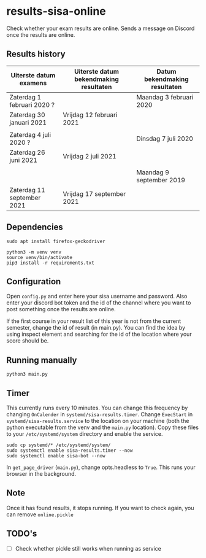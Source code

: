 # results-sisa-online
Check whether your exam results are online.
Sends a message on Discord once the results are online. 

## Results history
| Uiterste datum examens     | Uiterste datum bekendmaking resultaten | Datum bekendmaking resultaten |
|----------------------------|----------------------------------------|-------------------------------|
| Zaterdag 1 februari 2020 ? |                                        | Maandag 3 februari 2020       |
| Zaterdag 30 januari 2021   | Vrijdag 12 februari 2021               |                               |
|                            |                                        |                               |
| Zaterdag 4 juli 2020 ?     |                                        | Dinsdag 7 juli 2020           |
| Zaterdag 26 juni 2021      | Vrijdag 2 juli 2021                    |                               |
|                            |                                        |                               |
|                            |                                        | Maandag 9 september 2019      |
| Zaterdag 11 september 2021 | Vrijdag 17 september 2021              |                               |

## Dependencies
```shell
sudo apt install firefox-geckodriver

python3 -m venv venv
source venv/bin/activate
pip3 install -r requirements.txt
```

## Configuration
Open `config.py` and enter here your sisa username and password. 
Also enter your discord bot token and the id of the channel where you want to post something once the results are online. 

If the first course in your result list of this year is not from the current semester, change the id of result (in main.py). 
You can find the idea by using inspect element and searching for the id of the location where your score should be. 

## Running manually
```shell
python3 main.py
```


## Timer
This currently runs every 10 minutes. You can change this frequency by changing `OnCalender` in `systemd/sisa-results.timer`.
Change `ExecStart` in `systemd/sisa-results.service` to the location on your machine (both the python executable from the venv and the `main.py` location).
Copy these files to your `/etc/systemd/system` directory and enable the service. 
```shell
sudo cp systemd/* /etc/systemd/system/
sudo systemctl enable sisa-results.timer --now
sudo systemctl enable sisa-bot --now
```
In `get_page_driver` (`main.py`), change opts.headless to `True`. This runs your browser in the background.  

## Note
Once it has found results, it stops running. If you want to check again, you can remove `online.pickle`

## TODO's
- [ ] Check whether pickle still works when running as service